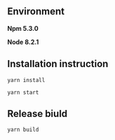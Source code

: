 Environment
----
**Npm 5.3.0**

**Node 8.2.1**


Installation instruction
---
```
yarn install

yarn start
```

Release biuld
--
`yarn build`
